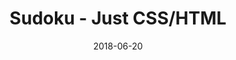 ---
title: 'Sudoku - Just CSS/HTML'
description: 'Complete a sudoku puzzle without Javascript or server-side interaction.'
gametype: 'hard'
gameid: 87
date: 2018-06-20
tags: []
draft: false
type: 'games'
num19: [{'idx':1,'arr1':[1,2,3,4,5,6,7,8,9],'arr2':[1,2,3,4,5,6,7,8,9]},{'idx':2,'arr1':[1,2,3,4,5,6,7,8,9],'arr2':[1,2,3,4,5,6,7,8,9]},{'idx':3,'arr1':[1,2,3,4,5,6,7,8,9],'arr2':[1,2,3,4,5,6,7,8,9]},{'idx':4,'arr1':[1,2,3,4,5,6,7,8,9],'arr2':[1,2,3,4,5,6,7,8,9]},{'idx':5,'arr1':[1,2,3,4,5,6,7,8,9],'arr2':[1,2,3,4,5,6,7,8,9]},{'idx':6,'arr1':[1,2,3,4,5,6,7,8,9],'arr2':[1,2,3,4,5,6,7,8,9]},{'idx':7,'arr1':[1,2,3,4,5,6,7,8,9],'arr2':[1,2,3,4,5,6,7,8,9]},{'idx':8,'arr1':[1,2,3,4,5,6,7,8,9],'arr2':[1,2,3,4,5,6,7,8,9]},{'idx':9,'arr1':[1,2,3,4,5,6,7,8,9],'arr2':[1,2,3,4,5,6,7,8,9]}]
puzzle: [[3, 2, 0, 0, 7, 0, 0, 0, 0], [0, 0, 0, 0, 3, 0, 0, 2, 4], [0, 5, 7, 0, 0, 0, 6, 0, 0], [1, 0, 0, 3, 0, 0, 8, 9, 0], [0, 0, 5, 9, 0, 0, 0, 0, 0], [6, 0, 0, 2, 0, 0, 4, 3, 0], [0, 1, 6, 0, 0, 0, 9, 0, 0], [0, 0, 0, 0, 8, 0, 0, 6, 7], [7, 8, 0, 0, 2, 0, 0, 0, 0]]
layout: 'sudokucssstatic'
---
